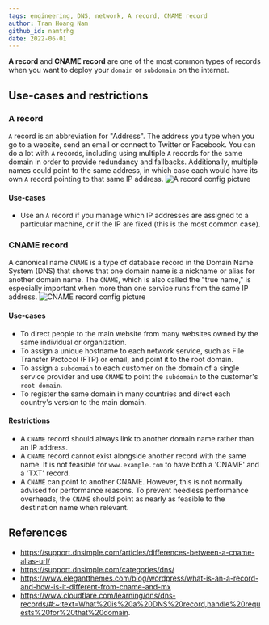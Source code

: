 ```yaml
---
tags: engineering, DNS, network, A record, CNAME record
author: Tran Hoang Nam
github_id: namtrhg
date: 2022-06-01
---
```

 **A record** and **CNAME record** are one of the most common types of records when you want to deploy your `domain` or `subdomain` on the internet.

## Use-cases and restrictions

### A record

`A` record is an abbreviation for "Address". The address you type when you go to a website, send an email or connect to Twitter or Facebook.
You can do a lot with `A` records, including using multiple `A` records for the same domain in order to provide redundancy and fallbacks. Additionally, multiple names could point to the same address, in which case each would have its own `A` record pointing to that same IP address.
![A record config picture](https://www.elegantthemes.com/blog/wp-content/uploads/2020/09/a-record-example.jpg)

#### Use-cases

- Use an  `A`  record if you manage which IP addresses are assigned to a particular machine, or if the IP are fixed (this is the most common case).

### CNAME record

A canonical name `CNAME` is a type of database record in the Domain Name System (DNS) that shows that one domain name is a nickname or alias for another domain name. The `CNAME`, which is also called the "true name," is especially important when more than one service runs from the same IP address.
![CNAME record config picture](https://www.elegantthemes.com/blog/wp-content/uploads/2020/09/cname-example-1024x305.jpg)

#### Use-cases

- To direct people to the main website from many websites owned by the same individual or organization.
- To assign a unique hostname to each network service, such as File Transfer Protocol (FTP) or email, and point it to the root domain.
- To assign a `subdomain` to each customer on the domain of a single service provider and use `CNAME` to point the `subdomain` to the customer's `root domain`.
- To register the same domain in many countries and direct each country's version to the main domain.

#### Restrictions

- A `CNAME` record should always link to another domain name rather than an IP address.
- A `CNAME` record cannot exist alongside another record with the same name. It is not feasible for `www.example.com` to have both a 'CNAME' and a 'TXT' record.
- A `CNAME` can point to another CNAME. However, this is not normally advised for performance reasons. To prevent needless performance overheads, the `CNAME` should point as nearly as feasible to the destination name when relevant.

## References

- <https://support.dnsimple.com/articles/differences-between-a-cname-alias-url/>
- <https://support.dnsimple.com/categories/dns/>
- <https://www.elegantthemes.com/blog/wordpress/what-is-an-a-record-and-how-is-it-different-from-cname-and-mx>
- <https://www.cloudflare.com/learning/dns/dns-records/#:~:text=What%20is%20a%20DNS%20record,handle%20requests%20for%20that%20domain>.
